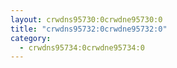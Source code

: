 ```yaml
---
layout: crwdns95730:0crwdne95730:0
title: "crwdns95732:0crwdne95732:0"
category:
  - crwdns95734:0crwdne95734:0
---
```

